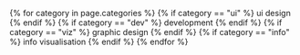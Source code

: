 {% for category in page.categories %}
  {% if category == "ui" %}
    <span class="d-inline-block mr-2">ui design</span>
  {% endif %}
  {% if category == "dev" %}
    <span class="d-inline-block mr-2">development</span>
  {% endif %}
  {% if category == "viz" %}
    <span class="d-inline-block mr-2">graphic design</span>
  {% endif %}
  {% if category == "info" %}
    <span class="d-inline-block mr-2">info visualisation</span>
  {% endif %}
{% endfor %}

